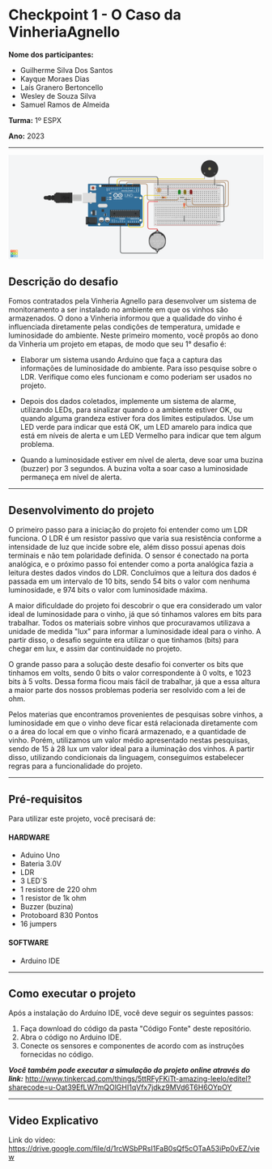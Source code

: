 

# Checkpoint 1 - O Caso da VinheriaAgnello

**Nome dos participantes:**
- Guilherme Silva Dos Santos
- Kayque Moraes Dias
- Laís Granero Bertoncello
- Wesley de Souza Silva
- Samuel Ramos de Almeida

**Turma:** 1º ESPX

**Ano:** 2023
___

<img src="img/projeto_tinkercad.png">

## Descrição do desafio

Fomos contratados pela Vinheria Agnello para desenvolver um sistema de monitoramento a ser instalado no ambiente em que os vinhos são armazenados. O dono a Vinheria informou que a qualidade do vinho é influenciada diretamente pelas condições de temperatura, umidade e luminosidade do ambiente. Neste primeiro momento, você propôs ao dono da Vinheria um projeto em etapas, de modo que seu 1° desafio é:

- Elaborar um sistema usando Arduino que faça a captura das informações de luminosidade do ambiente.  Para isso pesquise sobre o LDR. Verifique como eles funcionam e como poderiam ser usados no projeto.

- Depois dos dados coletados, implemente um sistema de alarme, utilizando LEDs, para sinalizar quando o a ambiente estiver OK, ou quando alguma grandeza estiver fora dos limites estipulados.  Use um LED verde para indicar que está OK, um LED amarelo para indica que está em níveis de alerta e um LED Vermelho para indicar que tem algum problema.

- Quando a luminosidade estiver em nível de alerta, deve soar uma buzina (buzzer) por 3 segundos. A buzina volta a soar caso a luminosidade permaneça em nível de alerta.
___

## Desenvolvimento do projeto
O primeiro passo para a iniciação do projeto foi entender como um LDR funciona. O LDR é um resistor passivo que varia sua resistência conforme a intensidade de luz que incide sobre ele, além disso possui apenas dois terminais e não tem polaridade definida. O sensor é conectado na porta analógica, e o próximo passo foi entender como a porta analógica fazia a leitura destes dados vindos do LDR. Concluímos que a leitura dos dados é passada em um intervalo de 10 bits, sendo 54 bits o valor com nenhuma luminosidade, e 974 bits o valor com luminosidade máxima. 

A maior dificuldade do projeto foi descobrir o que era considerado um valor ideal de luminosidade para o vinho, já que só tinhamos valores em bits para trabalhar. Todos os materiais sobre vinhos que procuravamos utilizava a unidade de medida "lux" para informar a luminosidade ideal para o vinho. A partir disso, o desafio seguinte era utilizar o que tinhamos (bits) para chegar em lux, e assim dar continuidade no projeto.

O grande passo para a solução deste desafio foi converter os bits que tinhamos em volts, sendo 0 bits o valor correspondente à 0 volts, e 1023 bits à 5 volts. Dessa forma ficou mais fácil de trabalhar, já que a essa altura a maior parte dos nossos problemas poderia ser resolvido com a lei de ohm.

Pelos materias que encontramos provenientes de pesquisas sobre vinhos, a luminosidade em que o vinho deve ficar está relacionada diretamente com o a área do local em que o vinho ficará armazenado, e a quantidade de vinho. Porém, utilizamos um valor médio apresentado nestas pesquisas, sendo de 15 à 28 lux um valor ideal para a iluminação dos vinhos. A partir disso, utilizando condicionais da linguagem, conseguimos estabelecer regras para a funcionalidade do projeto.

___
   
## Pré-requisitos

Para utilizar este projeto, você precisará de:

   #### HARDWARE  

   - Aduino Uno 
   - Bateria 3.0V
   - LDR 
   - 3 LED´S
   - 1 resistore de 220 ohm
   - 1 resistor de 1k ohm
   - Buzzer (buzina)
   - Protoboard 830 Pontos
   - 16 jumpers

   #### SOFTWARE 

   - Arduino IDE
   
___
## Como executar o projeto

Após a instalação do Arduíno IDE, você deve seguir os seguintes passos:

1. Faça download do código da pasta "Código Fonte" deste repositório.
2. Abra o código no Arduino IDE.
3. Conecte os sensores e componentes de acordo com as instruções fornecidas no código.

***Você também pode executar a simulação do projeto online através do link:*** http://www.tinkercad.com/things/5ttRFyFKiTt-amazing-leelo/editel?sharecode=u-Oat39EfLW7mQOlGHI1qVfx7jdkz9MVd6T6H6OYpOY
___

## Video Explicativo
Link do vídeo: https://drive.google.com/file/d/1rcWSbPRsI1FaB0sQf5cOTaA53iPp0vEZ/view